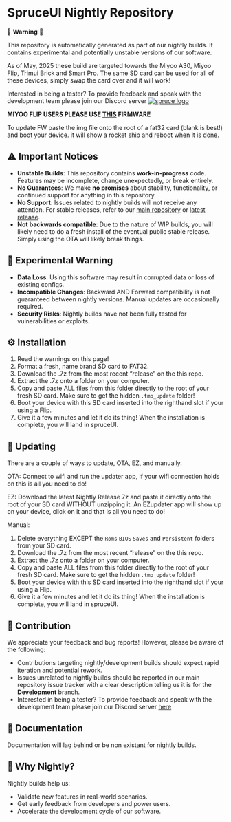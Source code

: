 # SpruceUI Nightly Repository

🚨 **Warning** 🚨

This repository is automatically generated as part of our nightly builds. It contains experimental and potentially unstable versions of our software.

As of May, 2025 these build are targeted towards the Miyoo A30, Miyoo Flip, Trimui Brick and Smart Pro. The same SD card can be used for all of these devices, simply swap the card over and it will work! 

Interested in being a tester? To provide feedback and speak with the development team please join our Discord server [![spruce logo](https://github.com/user-attachments/assets/ee3ce8fa-87f2-455a-adf6-c071f7ce4e7a)
](https://discord.gg/KjR5uMQQt9)

**MIYOO FLIP USERS PLEASE USE [THIS](https://github.com/spruceUI/spruceOS/releases/download/flip0.0/miyoo355_fw.img) FIRMWARE**

To update FW paste the img file onto the root of a fat32 card (blank is best!) and boot your device. it will show a rocket ship and reboot when it is done. 

## ⚠️ Important Notices

- **Unstable Builds**: This repository contains **work-in-progress** code. Features may be incomplete, change unexpectedly, or break entirely.
- **No Guarantees**: We make **no promises** about stability, functionality, or continued support for anything in this repository.
- **No Support**: Issues related to nightly builds will not receive any attention. For stable releases, refer to our [main repository](https://github.com/spruceUI/spruceOS) or [latest release](https://github.com/spruceUI/spruceOS/releases/latest).
- **Not backwards compatible**: Due to the nature of WIP builds, you will likely need to do a fresh install of the eventual public stable release. Simply using the OTA will likely break things. 
## 🧪 Experimental Warning
- **Data Loss**: Using this software may result in corrupted data or loss of existing configs.
- **Incompatible Changes**: Backward AND Forward compatibility is not guaranteed between nightly versions. Manual updates are occasionally required.
- **Security Risks**: Nightly builds have not been fully tested for vulnerabilities or exploits.

## ⚙️ Installation

1) Read the warnings on this page!
2) Format a fresh, name brand SD card to FAT32.
3) Download the .7z from the most  recent “release” on the this repo.
4) Extract the .7z onto a folder on your computer.
5) Copy and paste ALL files from this folder directly to the root of your fresh SD card. Make sure to get the hidden `.tmp_update` folder!
6) Boot your device with this SD card inserted into the righthand slot if your using a Flip.
7) Give it a few minutes and let it do its thing! When the installation is complete, you will land in spruceUI.

## 🚡 Updating

There are a couple of ways to update, OTA, EZ, and manually.

OTA: Connect to wifi and run the updater app, if your wifi connection holds on this is all you need to do! 

EZ: Download the latest Nightly Release 7z and paste it directly onto the root of your SD card WITHOUT unzipping it. An EZupdater app will show up on your device, click on it and that is all you need to do!

Manual:

1) Delete everything EXCEPT the `Roms` `BIOS` `Saves` and `Persistent` folders from your SD card.
2) Download the .7z from the most  recent “release” on the this repo.
3) Extract the .7z onto a folder on your computer.
4) Copy and paste ALL files from this folder directly to the root of your fresh SD card. Make sure to get the hidden `.tmp_update` folder!
5) Boot your device with this SD card inserted into the righthand slot if your using a Flip.
6) Give it a few minutes and let it do its thing! When the installation is complete, you will land in spruceUI.

## 🤝 Contribution
We appreciate your feedback and bug reports! However, please be aware of the following:

- Contributions targeting nightly/development builds should expect rapid iteration and potential rework.
- Issues unrelated to nightly builds should be reported in our main repository issue tracker with a clear description telling us it is for the **Development** branch.
- Interested in being a tester? To provide feedback and speak with the development team please join our Discord server [here](https://discord.gg/KjR5uMQQt9)


## 📖 Documentation
Documentation will lag behind or be non existant for nightly builds.

## 🌟 Why Nightly?
Nightly builds help us:
- Validate new features in real-world scenarios.
- Get early feedback from developers and power users.
- Accelerate the development cycle of our software.
